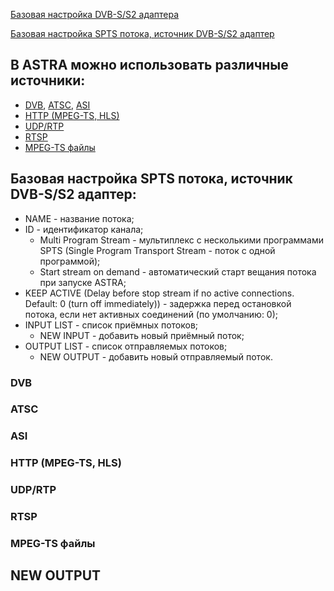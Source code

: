 [Базовая настройка DVB-S/S2 адаптера][1]

[Базовая настройка SPTS потока, источник DVB-S/S2 адаптер][2]

## В ASTRA можно использовать различные источники:

- [DVB](https://github.com/cesbo/astra-help/blob/master/ru/stream/spts/general.md#dvb), [ATSC](https://github.com/cesbo/astra-help/blob/master/ru/stream/spts/general.md#atsc), [ASI](https://github.com/cesbo/astra-help/blob/master/ru/stream/spts/general.md#asi)
- [HTTP (MPEG-TS, HLS)](https://github.com/cesbo/astra-help/blob/master/ru/stream/spts/general.md#http-mpeg-ts-hls)
- [UDP/RTP](https://github.com/cesbo/astra-help/blob/master/ru/stream/spts/general.md#udprtp)
- [RTSP](https://github.com/cesbo/astra-help/blob/master/ru/stream/spts/general.md#rtsp)
- [MPEG-TS файлы](https://github.com/cesbo/astra-help/blob/master/ru/stream/spts/general.md#mpeg-ts-файлы)

## Базовая настройка SPTS потока, источник DVB-S/S2 адаптер:

- NAME - название потока;
- ID - идентификатор канала;
	- Multi Program Stream - мультиплекс с несколькими программами SPTS (Single Program Transport Stream - поток с одной программой);
	- Start stream on demand - автоматический старт вещания потока при запуске ASTRA;
- KEEP ACTIVE (Delay before stop stream if no active connections. Default: 0 (turn off immediately)) - задержка перед остановкой потока, если нет активных соединений (по умолчанию: 0);
- INPUT LIST - список приёмных потоков;
	- NEW INPUT - добавить новый приёмный поток;
- OUTPUT LIST - список отправляемых потоков;
	- NEW OUTPUT - добавить новый отправляемый поток.


### DVB

### ATSC

### ASI

### HTTP (MPEG-TS, HLS)

### UDP/RTP

### RTSP

### MPEG-TS файлы

## NEW OUTPUT     
        
        
        

[1]: https://github.com/cesbo/astra-help/blob/master/ru/adapter/dvb-s/general.md "Базовая настройка DVB-S/S2 адаптера"
[2]: https://github.com/cesbo/astra-help/blob/master/ru/stream/spts/general.md#%D0%91%D0%B0%D0%B7%D0%BE%D0%B2%D0%B0%D1%8F-%D0%BD%D0%B0%D1%81%D1%82%D1%80%D0%BE%D0%B9%D0%BA%D0%B0-spts-%D0%BF%D0%BE%D1%82%D0%BE%D0%BA%D0%B0-%D0%B8%D1%81%D1%82%D0%BE%D1%87%D0%BD%D0%B8%D0%BA-dvb-ss2-%D0%B0%D0%B4%D0%B0%D0%BF%D1%82%D0%B5%D1%80
